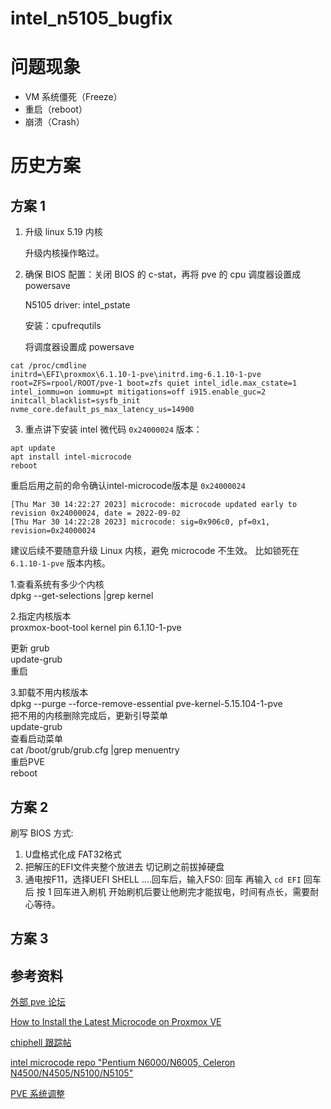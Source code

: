 # intel_n5105_bugfix

# 问题现象

* VM 系统僵死（Freeze）
* 重启（reboot）
* 崩溃（Crash）

# 历史方案

## 方案 1

1. 升级 linux 5.19 内核

   升级内核操作略过。

2. 确保 BIOS 配置：关闭 BIOS 的 c-stat，再将 pve 的 cpu 调度器设置成 powersave
  
   N5105 driver: intel_pstate

   安装：cpufrequtils
   
   将调度器设置成 powersave

```shell
cat /proc/cmdline
initrd=\EFI\proxmox\6.1.10-1-pve\initrd.img-6.1.10-1-pve root=ZFS=rpool/ROOT/pve-1 boot=zfs quiet intel_idle.max_cstate=1 intel_iommu=on iommu=pt mitigations=off i915.enable_guc=2 initcall_blacklist=sysfb_init nvme_core.default_ps_max_latency_us=14900
```

3. 重点讲下安装 intel 微代码 ``0x24000024`` 版本：

```shell
apt update
apt install intel-microcode
reboot
```

重启后用之前的命令确认intel-microcode版本是 ``0x24000024``

```shell
[Thu Mar 30 14:22:27 2023] microcode: microcode updated early to revision 0x24000024, date = 2022-09-02
[Thu Mar 30 14:22:28 2023] microcode: sig=0x906c0, pf=0x1, revision=0x24000024
```

建议后续不要随意升级 Linux 内核，避免 microcode 不生效。
比如锁死在 ``6.1.10-1-pve`` 版本内核。

1.查看系统有多少个内核  
dpkg --get-selections |grep kernel  
  
2.指定内核版本   
proxmox-boot-tool kernel pin 6.1.10-1-pve
	  
更新 grub  
update-grub  
重启  
  
3.卸载不用内核版本  
dpkg --purge --force-remove-essential pve-kernel-5.15.104-1-pve  
把不用的内核删除完成后，更新引导菜单  
update-grub  
查看启动菜单  
cat /boot/grub/grub.cfg |grep menuentry  
重启PVE  
reboot

## 方案 2

刷写 BIOS 方式:
1. U盘格式化成 FAT32格式
2. 把解压的EFI文件夹整个放进去
切记刷之前拔掉硬盘
3. 通电按F11，选择UEFI SHELL ....回车后，输入FS0: 回车   再输入 ``cd EFI`` 回车后 按 1 回车进入刷机
开始刷机后要让他刷完才能拔电，时间有点长，需要耐心等待。

## 方案 3

## 参考资料

[外部 pve 论坛](https://forum.proxmox.com/threads/vm-freezes-irregularly.111494/page-31)

[How to Install the Latest Microcode on Proxmox VE](https://cyrusyip.org/en/post/2023/01/31/install-microcode-on-proxmox/)

[chiphell 跟踪帖](https://www.chiphell.com/forum.php?mod=viewthread&tid=2446440&extra=&ordertype=1&page=1&mobile=no)

[intel microcode repo "Pentium N6000/N6005, Celeron N4500/N4505/N5100/N5105"](https://github.com/intel/Intel-Linux-Processor-Microcode-Data-Files/releases)

[PVE 系统调整](https://gitee.com/callmer/pve_toss_notes/blob/master/03.PVE%E7%B3%BB%E7%BB%9F%E8%B0%83%E6%95%B4.md)

